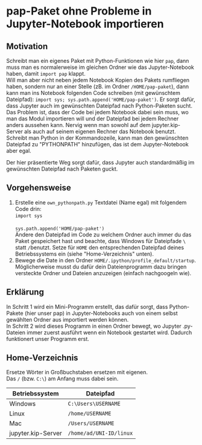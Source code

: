 # pap-Paket ohne Probleme in Jupyter-Notebook importieren


## Motivation
Schreibt man ein eigenes Paket mit Python-Funktionen wie hier `pap`, dann muss man es normalerweise im gleichen Ordner wie das Jupyter-Notebook haben, damit `import pap` klappt.  
Will man aber nicht neben jedem Notebook Kopien des Pakets rumfliegen haben, sondern nur an einer Stelle (zB. im Ordner `/HOME/pap-paket`), dann kann man ins Notebook folgenden Code schreiben (mit gewünschtem Dateipfad): `import sys; sys.path.append('HOME/pap-paket')`. Er sorgt dafür, dass Jupyter auch im gewünschten Dateipfad nach Python-Paketen sucht. Das Problem ist, dass der Code bei jedem Notebook dabei sein muss, wo man das Modul importieren will und der Dateipfad bei jedem Rechner anders aussehen kann. Nervig wenn man sowohl auf dem jupyter.kip-Server als auch auf seinem eigenen Rechner das Notebook benutzt.  
Schreibt man Python in der Kommandozeile, kann man den gewünschten Dateipfad zu "PYTHONPATH" hinzufügen, das ist dem Jupyter-Notebook aber egal.  

Der hier präsentierte Weg sorgt dafür, dass Jupyter auch standardmäßig im gewünschten Dateipfad nach Paketen guckt.


## Vorgehensweise
1. Erstelle eine `own_pythonpath.py` Textdatei (Name egal) mit folgendem Code drin:  
`import sys`  
` `  
`sys.path.append('HOME/pap-paket')`  
Ändere den Dateipfad im Code zu welchem Ordner auch immer du das Paket gespeichert hast und beachte, dass Windows für Dateipfade `\` statt `/`benutzt. Setze für `HOME` den entsprechenden Dateipfad deines Betriebssystems ein (siehe "Home-Verzeichnis" unten).
2. Bewege die Date in den Ordner `HOME/.ipython/profile_default/startup`. Möglicherweise musst du dafür dein Dateienprogramm dazu bringen versteckte Ordner und Dateien anzuzeigen (einfach nachgoogeln wie).


## Erklärung
In Schritt 1 wird ein Mini-Programm erstellt, das dafür sorgt, dass Python-Pakete (hier unser pap) in Jupyter-Notebooks auch von einem selbst gewählten Ordner aus importiert werden können.  
In Schritt 2 wird dieses Programm in einen Ordner bewegt, wo Jupyter .py-Dateien immer zuerst ausführt wenn ein Notebook gestartet wird. Dadurch funktionert unser Programm erst.


## Home-Verzeichnis
Ersetze Wörter in Großbuchstaben ersetzen mit eigenen.  
Das `/` (bzw. `C:\`) am Anfang muss dabei sein.

| Betriebssystem     | Dateipfad               |
| ------------------ | ----------------------- |
| Windows            | `C:\Users\USERNAME`     |
| Linux              | `/home/USERNAME`        |
| Mac                | `/Users/USERNAME`       |
| jupyter.kip-Server | `/home/ad/UNI-ID/linux` |